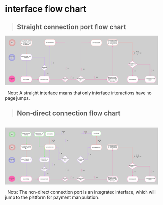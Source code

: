 # interface flow chart

>## Straight connection port flow chart

![](/assets/img/zhi.png)

  Note: A straight interface means that only interface interactions have no page jumps.

>## Non-direct connection flow chart
    
![](/assets/img/fei.png)

  Note: The non-direct connection port is an integrated interface, which will jump to the platform for payment manipulation.
